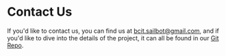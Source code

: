 # Contact Us

If you'd like to contact us, you can find us at <bcit.sailbot@gmail.com>, and if
you'd like to dive into the details of the project, it can all be found in our
[Git Repo](https://github.com/matt1795/bcit-sailbot).
